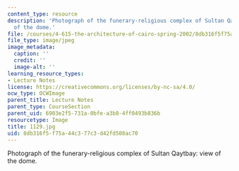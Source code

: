 ```yaml
---
content_type: resource
description: 'Photograph of the funerary-religious complex of Sultan Qaytbay: view
  of the dome.'
file: /courses/4-615-the-architecture-of-cairo-spring-2002/8db316f5f75a44c377c3d42fd508ac70_1129.jpg
file_type: image/jpeg
image_metadata:
  caption: ''
  credit: ''
  image-alt: ''
learning_resource_types:
- Lecture Notes
license: https://creativecommons.org/licenses/by-nc-sa/4.0/
ocw_type: OCWImage
parent_title: Lecture Notes
parent_type: CourseSection
parent_uid: 6903e2f5-731a-0bfe-a3b8-4ff0493b836b
resourcetype: Image
title: 1129.jpg
uid: 8db316f5-f75a-44c3-77c3-d42fd508ac70
---
```

Photograph of the funerary-religious complex of Sultan Qaytbay: view of the dome.